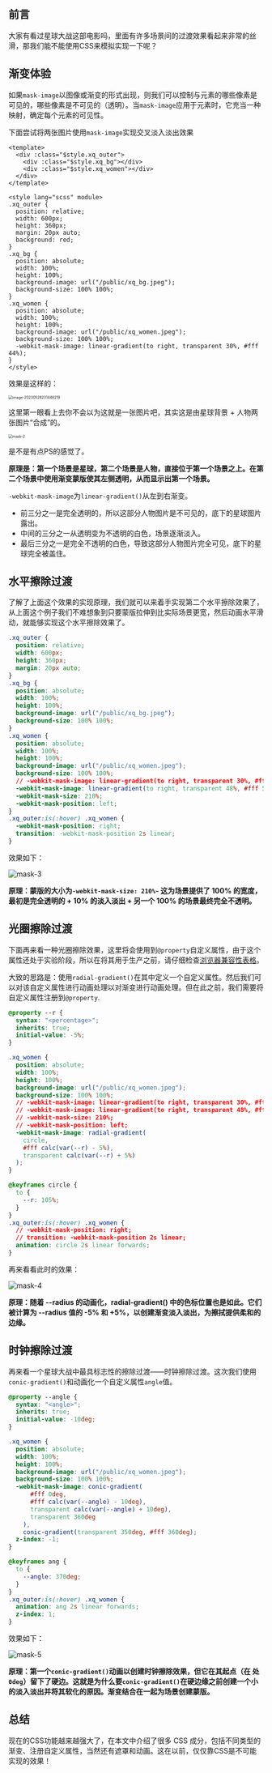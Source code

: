 ## 前言

大家有看过星球大战这部电影吗，里面有许多场景间的过渡效果看起来非常的丝滑，那我们能不能使用CSS来模拟实现一下呢？

## 渐变体验

如果`mask-image`以图像或渐变的形式出现，则我们可以控制与元素的哪些像素是可见的，哪些像素是不可见的（透明）。当`mask-image`应用于元素时，它充当一种映射，确定每个元素的可见性。

下面尝试将两张图片使用`mask-image`实现交叉淡入淡出效果

```vue
<template>
  <div :class="$style.xq_outer">
    <div :class="$style.xq_bg"></div>
    <div :class="$style.xq_women"></div>
  </div>
</template>

<style lang="scss" module>
.xq_outer {
  position: relative;
  width: 600px;
  height: 360px;
  margin: 20px auto;
  background: red;
}
.xq_bg {
  position: absolute;
  width: 100%;
  height: 100%;
  background-image: url("/public/xq_bg.jpeg");
  background-size: 100% 100%;
}
.xq_women {
  position: absolute;
  width: 100%;
  height: 100%;
  background-image: url("/public/xq_women.jpeg");
  background-size: 100% 100%;
  -webkit-mask-image: linear-gradient(to right, transparent 30%, #fff 44%);
}
</style>

```

效果是这样的：

<img src="/Users/songyao/Library/Application Support/typora-user-images/image-20230528231446219.png" alt="image-20230528231446219" style="zoom:50%;" />

这里第一眼看上去你不会以为这就是一张图片吧，其实这是由星球背景 + 人物两张图片“合成”的。



<img src="/Users/songyao/Desktop/songyao/fe-nanjiu/images/0319/mask-2.png" alt="mask-2" style="zoom:50%;" />

是不是有点PS的感觉了。

**原理是：第一个场景是星球，第二个场景是人物，直接位于第一个场景之上。在第二个场景中使用渐变蒙版使其左侧透明，从而显示出第一个场景。**

`-webkit-mask-image`为`linear-gradient()`从左到右渐变。

- 前三分之一是完全透明的，所以这部分人物图片是不可见的，底下的星球图片露出。
- 中间的三分之一从透明变为不透明的白色，场景逐渐淡入。
- 最后三分之一是完全不透明的白色，导致这部分人物图片完全可见，底下的星球完全被盖住。

## 水平擦除过渡

了解了上面这个效果的实现原理，我们就可以来着手实现第二个水平擦除效果了，从上面这个例子我们不难想象到只要蒙版拉伸到比实际场景更宽，然后动画水平滑动，就能够实现这个水平擦除效果了。

```css
.xq_outer {
  position: relative;
  width: 600px;
  height: 360px;
  margin: 20px auto;
}
.xq_bg {
  position: absolute;
  width: 100%;
  height: 100%;
  background-image: url("/public/xq_bg.jpeg");
  background-size: 100% 100%;
}
.xq_women {
  position: absolute;
  width: 100%;
  height: 100%;
  background-image: url("/public/xq_women.jpeg");
  background-size: 100% 100%;
  // -webkit-mask-image: linear-gradient(to right, transparent 30%, #fff 44%);
  -webkit-mask-image: linear-gradient(to right, transparent 48%, #fff 52%);
  -webkit-mask-size: 210%;
  -webkit-mask-position: left;
}
.xq_outer:is(:hover) .xq_women {
  -webkit-mask-position: right;
  transition: -webkit-mask-position 2s linear;
}
```

效果如下：

![mask-3](/Users/songyao/Desktop/songyao/fe-nanjiu/images/0319/mask-3.gif)

**原理：蒙版的大小为`-webkit-mask-size: 210%`- 这为场景提供了 100% 的宽度，最初是完全透明的 + 10% 的淡入淡出 + 另一个 100% 的场景最终完全不透明。**

## 光圈擦除过渡

下面再来看一种光圈擦除效果，这里将会使用到`@property`自定义属性，由于这个属性还处于实验阶段，所以在将其用于生产之前，请仔细检查[浏览器兼容性表格](https://developer.mozilla.org/zh-CN/docs/Web/CSS/@property#浏览器兼容性)。

大致的思路是：使用`radial-gradient()`在其中定义一个自定义属性。然后我们可以对该自定义属性进行动画处理以对渐变进行动画处理。但在此之前，我们需要将自定义属性注册到`@property`.

```css
@property --r {
  syntax: "<percentage>";
  inherits: true;
  initial-value: -5%;
}

.xq_women {
  position: absolute;
  width: 100%;
  height: 100%;
  background-image: url("/public/xq_women.jpeg");
  background-size: 100% 100%;
  // -webkit-mask-image: linear-gradient(to right, transparent 30%, #fff 44%);
  // -webkit-mask-image: linear-gradient(to right, transparent 48%, #fff 52%);
  // -webkit-mask-size: 210%;
  // -webkit-mask-position: left;
  -webkit-mask-image: radial-gradient(
    circle,
    #fff calc(var(--r) - 5%),
    transparent calc(var(--r) + 5%)
  );
}

@keyframes circle {
  to {
    --r: 105%;
  }
}
.xq_outer:is(:hover) .xq_women {
  // -webkit-mask-position: right;
  // transition: -webkit-mask-position 2s linear;
  animation: circle 2s linear forwards;
}
```

再来看看此时的效果：

![mask-4](/Users/songyao/Desktop/songyao/fe-nanjiu/images/0319/mask-4.gif)

**原理：随着 --radius 的动画化，radial-gradient() 中的色标位置也是如此。它们被计算为 --radius 值的 -5% 和 +5%，以创建渐变淡入淡出，为擦拭提供柔和的边缘。**

## 时钟擦除过渡

再来看一个星球大战中最具标志性的擦除过渡——时钟擦除过渡。这次我们使用`conic-gradient()`和动画化一个自定义属性`angle`值。

```css
@property --angle {
  syntax: "<angle>";
  inherits: true;
  initial-value: -10deg;
}

.xq_women {
  position: absolute;
  width: 100%;
  height: 100%;
  background-image: url("/public/xq_women.jpeg");
  background-size: 100% 100%;
  -webkit-mask-image: conic-gradient(
      #fff 0deg,
      #fff calc(var(--angle) - 10deg),
      transparent calc(var(--angle) + 10deg),
      transparent 360deg
    ),
    conic-gradient(transparent 350deg, #fff 360deg);
  z-index: -1;
}

@keyframes ang {
  to {
    --angle: 370deg;
  }
}
.xq_outer:is(:hover) .xq_women {
  animation: ang 2s linear forwards;
  z-index: 1;
}
```

效果如下：

![mask-5](/Users/songyao/Desktop/songyao/fe-nanjiu/images/0319/mask-5.gif)

**原理：第一个`conic-gradient()`动画以创建时钟擦除效果，但它在其起点（在 处`0deg`）留下了硬边。这就是为什么要`conic-gradient()`在硬边缘之前创建一个小的淡入淡出并将其软化的原因。渐变结合在一起为场景创建蒙版。**

## 总结

现在的CSS功能越来越强大了，在本文中介绍了很多 CSS 成分，包括不同类型的渐变、注册自定义属性，当然还有遮罩和动画。这在以前，仅仅靠CSS是不可能实现的效果！
